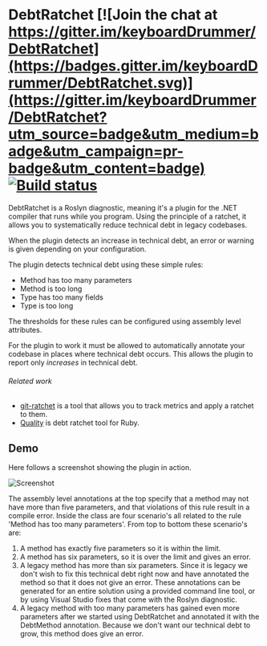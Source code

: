 # DebtRatchet [![Join the chat at https://gitter.im/keyboardDrummer/DebtRatchet](https://badges.gitter.im/keyboardDrummer/DebtRatchet.svg)](https://gitter.im/keyboardDrummer/DebtRatchet?utm_source=badge&utm_medium=badge&utm_campaign=pr-badge&utm_content=badge) [![Build status](https://ci.appveyor.com/api/projects/status/nd57ig4flxg9b71u?svg=true)](https://ci.appveyor.com/project/keyboardDrummer/debtratchet)

DebtRatchet is a Roslyn diagnostic, meaning it's a plugin for the .NET compiler that runs while you program. Using the principle of a ratchet, it allows you to systematically reduce technical debt in legacy codebases. 

When the plugin detects an increase in technical debt, an error or warning is given depending on your configuration.

The plugin detects technical debt using these simple rules:
* Method has too many parameters
* Method is too long
* Type has too many fields
* Type is too long

The thresholds for these rules can be configured using assembly level attributes.

For the plugin to work it must be allowed to automatically annotate your codebase in places where technical debt occurs.
This allows the plugin to report only *increases* in technical debt.

###### Related work
- [git-ratchet](https://gowalker.org/github.com/iangrunert/git-ratchet) is a tool that allows you to track metrics and apply a ratchet to them.
- [Quality](https://github.com/apiology/quality) is debt ratchet tool for Ruby.

## Demo
Here follows a screenshot showing the plugin in action.

![Screenshot](http://i.imgur.com/6Gp7qMm.png)

 The assembly level annotations at the top specify that a method may not have more than five parameters, and that violations of this rule result in a compile error. Inside the class are four scenario's all related to the rule 'Method has too many parameters'. From top to bottom these scenario's are:

1. A method has exactly five parameters so it is within the limit.
2. A method has six parameters, so it is over the limit and gives an error.
3. A legacy method has more than six parameters. Since it is legacy we don't wish to fix this technical debt right now and have annotated the method so that it does not give an error. These annotations can be generated for an entire solution using a provided command line tool, or by using Visual Studio fixes that come with the Roslyn diagnostic.
4. A legacy method with too many parameters has gained even more parameters after we started using DebtRatchet and annotated it with the DebtMethod annotation. Because we don't want our technical debt to grow, this method does give an error.

